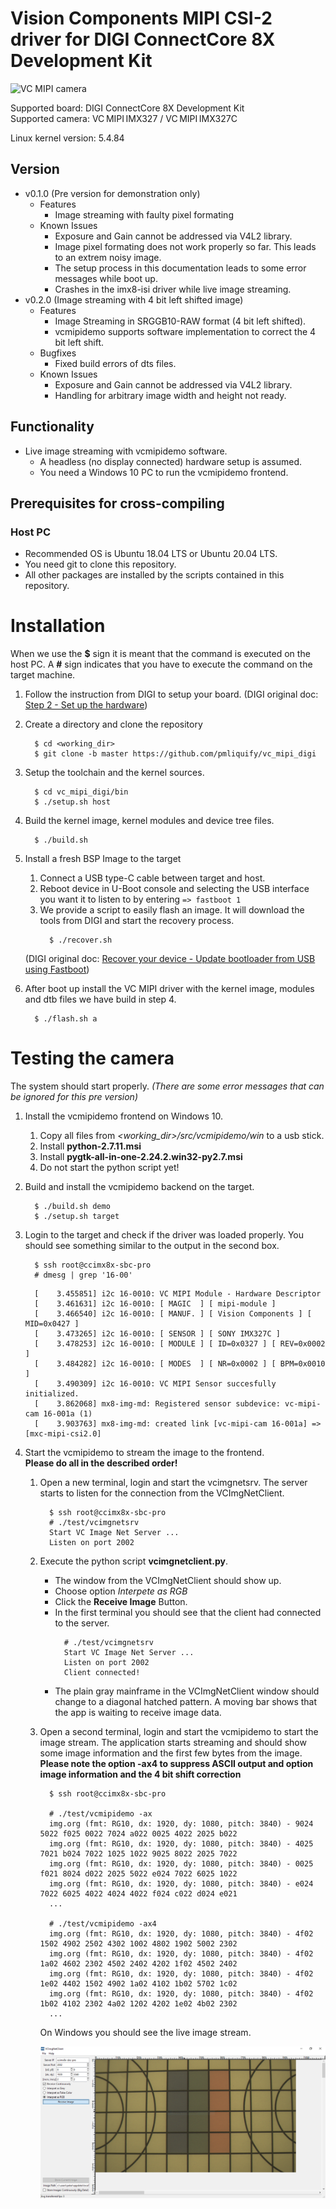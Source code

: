 # Vision Components MIPI CSI-2 driver for DIGI ConnectCore 8X Development Kit
![VC MIPI camera](https://www.vision-components.com/fileadmin/external/documentation/hardware/VC_MIPI_Camera_Module/VC_MIPI_Camera_Module_Hardware_Operating_Manual-Dateien/mipi_sensor_front_back.png)

Supported board: DIGI ConnectCore 8X Development Kit   
Supported camera: VC MIPI IMX327 / VC MIPI IMX327C   

Linux kernel version: 5.4.84   

## Version
* v0.1.0 (Pre version for demonstration only)
  * Features
    * Image streaming with faulty pixel formating
  * Known Issues
    * Exposure and Gain cannot be addressed via V4L2 library.
    * Image pixel formating does not work properly so far. This leads to an extrem noisy image.
    * The setup process in this documentation leads to some error messages while boot up.
    * Crashes in the imx8-isi driver while live image streaming.
* v0.2.0 (Image streaming with 4 bit left shifted image)
  * Features
    * Image Streaming in SRGGB10-RAW format (4 bit left shifted).
    * vcmipidemo supports software implementation to correct the 4 bit left shift.
  * Bugfixes
    * Fixed build errors of dts files.
  * Known Issues
    * Exposure and Gain cannot be addressed via V4L2 library.
    * Handling for arbitrary image width and height not ready.

## Functionality 
* Live image streaming with vcmipidemo software.
  * A headless (no display connected) hardware setup is assumed.
  * You need a Windows 10 PC to run the vcmipidemo frontend.

## Prerequisites for cross-compiling
### Host PC
* Recommended OS is Ubuntu 18.04 LTS or Ubuntu 20.04 LTS.
* You need git to clone this repository.
* All other packages are installed by the scripts contained in this repository.

# Installation
When we use the **$** sign it is meant that the command is executed on the host PC. A **#** sign indicates that you have to execute the command on the target machine.  

1. Follow the instruction from DIGI to setup your board. (DIGI original doc: [Step 2 - Set up the hardware](https://www.digi.com/resources/documentation/digidocs/embedded/dey/3.0/cc8x/yocto-gs_t_set-up-hw_8x))

2. Create a directory and clone the repository   
   ```
     $ cd <working_dir>
     $ git clone -b master https://github.com/pmliquify/vc_mipi_digi 
   ```

3. Setup the toolchain and the kernel sources.
   ```
     $ cd vc_mipi_digi/bin
     $ ./setup.sh host
   ```

4. Build the kernel image, kernel modules and device tree files.
   ```
     $ ./build.sh
   ```

5. Install a fresh BSP Image to the target
   1. Connect a USB type-C cable between target and host. 
   2. Reboot device in U-Boot console and selecting the USB interface you want it to listen to by entering ```=> fastboot 1```
   3. We provide a script to easily flash an image. It will download the tools from DIGI and start the recovery process.
      ```
        $ ./recover.sh
      ```
    (DIGI original doc: [Recover your device - Update bootloader from USB using Fastboot](
https://www.digi.com/resources/documentation/digidocs/embedded/dey/3.0/cc8x/yocto_t_recover-device_8#update-bootloader-from-usb-using-fastboot))

6. After boot up install the VC MIPI driver with the kernel image, modules and dtb files we have build in step 4.
   ```
     $ ./flash.sh a
   ```

# Testing the camera
The system should start properly. *(There are some error messages that can be ignored for this pre version)*

1. Install the vcmipidemo frontend on Windows 10. 
   1. Copy all files from *<working_dir>/src/vcmipidemo/win* to a usb stick.
   2. Install **python-2.7.11.msi** 
   3. Install **pygtk-all-in-one-2.24.2.win32-py2.7.msi**
   4. Do not start the python script yet!

2. Build and install the vcmipidemo backend on the target.
   ```
     $ ./build.sh demo
     $ ./setup.sh target
   ```

3. Login to the target and check if the driver was loaded properly. You should see something similar to the output in the second box.
   ```
     $ ssh root@ccimx8x-sbc-pro
     # dmesg | grep '16-00'
   ```
   ```
     [    3.455851] i2c 16-0010: VC MIPI Module - Hardware Descriptor
     [    3.461631] i2c 16-0010: [ MAGIC  ] [ mipi-module ]
     [    3.466540] i2c 16-0010: [ MANUF. ] [ Vision Components ] [ MID=0x0427 ]
     [    3.473265] i2c 16-0010: [ SENSOR ] [ SONY IMX327C ]
     [    3.478253] i2c 16-0010: [ MODULE ] [ ID=0x0327 ] [ REV=0x0002 ]
     [    3.484282] i2c 16-0010: [ MODES  ] [ NR=0x0002 ] [ BPM=0x0010 ]
     [    3.490309] i2c 16-0010: VC MIPI Sensor succesfully initialized.
     [    3.862068] mx8-img-md: Registered sensor subdevice: vc-mipi-cam 16-001a (1)
     [    3.903763] mx8-img-md: created link [vc-mipi-cam 16-001a] => [mxc-mipi-csi2.0]
   ```

3. Start the vcmipidemo to stream the image to the frontend.   
   **Please do all in the described order!**
   1. Open a new terminal, login and start the vcimgnetsrv. The server starts to listen for the connection from the VCImgNetClient.
      ```
        $ ssh root@ccimx8x-sbc-pro
        # ./test/vcimgnetsrv
        Start VC Image Net Server ...
        Listen on port 2002
      ```
   
   2. Execute the python script **vcimgnetclient.py**. 
      * The window from the VCImgNetClient should show up. 
      * Choose option _Interpete as RGB_
      * Click the **Receive Image** Button.
      * In the first terminal you should see that the client had connected to the server.
        ```
          # ./test/vcimgnetsrv
          Start VC Image Net Server ...
          Listen on port 2002
          Client connected!
        ```
      * The plain gray mainframe in the VCImgNetClient window should change to a diagonal hatched pattern. 
        A moving bar shows that the app is waiting to receive image data.   
      
   3. Open a second terminal, login and start the vcmipidemo to start the image stream. The application starts streaming 
      and should show some image information and the first few bytes from the image.
      **Please note the option -ax4 to suppress ASCII output and option image information and the 4 bit shift correction** 
      ```
        $ ssh root@ccimx8x-sbc-pro
        
        # ./test/vcmipidemo -ax
        img.org (fmt: RG10, dx: 1920, dy: 1080, pitch: 3840) - 9024 5022 f025 0022 7024 a022 0025 4022 2025 b022 
        img.org (fmt: RG10, dx: 1920, dy: 1080, pitch: 3840) - 4025 7021 b024 7022 1025 1022 9025 8022 2025 7022 
        img.org (fmt: RG10, dx: 1920, dy: 1080, pitch: 3840) - 0025 f021 8024 d022 2025 5022 e024 7022 6025 1022 
        img.org (fmt: RG10, dx: 1920, dy: 1080, pitch: 3840) - e024 7022 6025 4022 4024 4022 f024 c022 d024 e021
        ...
        
        # ./test/vcmipidemo -ax4
        img.org (fmt: RG10, dx: 1920, dy: 1080, pitch: 3840) - 4f02 1502 4902 2502 4302 1002 4802 1902 5002 2302 
        img.org (fmt: RG10, dx: 1920, dy: 1080, pitch: 3840) - 4f02 1a02 4602 2302 4502 2402 4202 1f02 4502 2402 
        img.org (fmt: RG10, dx: 1920, dy: 1080, pitch: 3840) - 4f02 1e02 4402 1502 4902 1a02 4102 1b02 5702 1c02 
        img.org (fmt: RG10, dx: 1920, dy: 1080, pitch: 3840) - 4f02 1b02 4102 2302 4a02 1202 4202 1e02 4b02 2302
        ...       
      ```
      On Windows you should see the live image stream.   
      
      ![vcmipidemo screenshot](https://raw.githubusercontent.com/pmliquify/vc_mipi_digi/master/docs/vcmipidemo_screenshot.png)
